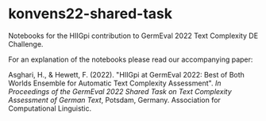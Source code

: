 # konvens22-shared-task
Notebooks for the HIIGpi contribution to GermEval 2022 Text Complexity DE Challenge.

For an explanation of the notebooks please read our accompanying paper:

Asghari, H., & Hewett, F. (2022). "HIIGpi at GermEval 2022: Best of Both Worlds Ensemble for Automatic Text Complexity Assessment". 
_In Proceedings of the GermEval 2022 Shared Task on Text Complexity Assessment of German Text_, Potsdam, Germany. Association for Computational Linguistic.

